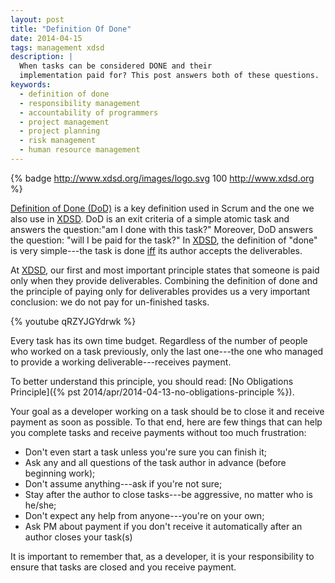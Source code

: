 ```yaml
---
layout: post
title: "Definition Of Done"
date: 2014-04-15
tags: management xdsd
description: |
  When tasks can be considered DONE and their
  implementation paid for? This post answers both of these questions.
keywords:
  - definition of done
  - responsibility management
  - accountability of programmers
  - project management
  - project planning
  - risk management
  - human resource management
---
```


{% badge http://www.xdsd.org/images/logo.svg 100 http://www.xdsd.org %}

[Definition of Done (DoD)](https://www.scrum.org/Resources/Scrum-Glossary/Definition-of-Done) is a
key definition used in Scrum and the one we also use in [XDSD](http://www.xdsd.org).
DoD is an exit criteria of a simple atomic task and answers the question:"am I
done with this task?" Moreover, DoD answers the question: "will I be paid for
the task?"
In [XDSD](http://www.xdsd.org), the definition of "done" is very simple---the task is done
[iff](http://en.wikipedia.org/wiki/If_and_only_if)
its author accepts the deliverables.

<!--more-->

At [XDSD](http://www.xdsd.org), our first and most important
principle states that someone is paid only
when they provide deliverables. Combining the definition of done and the
principle of paying only for deliverables provides us a very important
conclusion: we do not pay for un-finished tasks.

{% youtube qRZYJGYdrwk %}

Every task has its own time budget. Regardless of the number of people who
worked on a task previously, only the last one---the one who managed to provide
a working deliverable---receives payment.

To better understand this principle, you should read:
[No Obligations Principle]({% pst 2014/apr/2014-04-13-no-obligations-principle %}).

Your goal as a developer working on a task should be to close it and receive
payment as soon as possible. To that end, here are few things that can help you
complete tasks and receive payments without too much frustration:

 * Don't even start a task unless you're sure you can finish it;
 * Ask any and all questions of the task author in advance (before beginning work);
 * Don't assume anything---ask if you're not sure;
 * Stay after the author to close tasks---be aggressive, no matter who is he/she;
 * Don't expect any help from anyone---you're on your own;
 * Ask PM about payment if you don't receive it automatically after an author closes your task(s)

It is important to remember that, as a developer, it is your responsibility to
ensure that tasks are closed and you receive payment.
